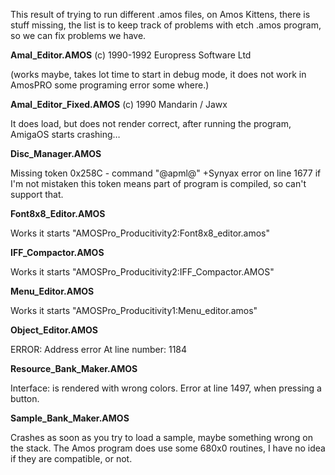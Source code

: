 This result of trying to run different .amos files, on Amos Kittens, there is stuff missing, the list is to keep track of problems with etch .amos program, so we can fix problems we have.

**Amal_Editor.AMOS**
(c) 1990-1992 Europress Software Ltd

(works maybe, takes lot time to start in debug mode, it does not work in AmosPRO some programing error some where.)

**Amal_Editor_Fixed.AMOS**
(c) 1990 Mandarin / Jawx

It does load, but does not render correct, after running the program, AmigaOS starts crashing…

**Disc_Manager.AMOS**

Missing token 0x258C - command "@apml@"
+Synyax error on line 1677
if I'm not mistaken this token means part of program is compiled, so can't support that.

**Font8x8_Editor.AMOS**

Works it starts "AMOSPro_Producitivity2:Font8x8_editor.amos"

**IFF_Compactor.AMOS**

Works it starts "AMOSPro_Producitivity2:IFF_Compactor.AMOS"

**Menu_Editor.AMOS**

Works it starts "AMOSPro_Producitivity1:Menu_editor.amos"

**Object_Editor.AMOS**

ERROR: Address error
At line number: 1184

**Resource_Bank_Maker.AMOS**

Interface: is rendered with wrong colors.
Error at line 1497, when pressing a button.

**Sample_Bank_Maker.AMOS**

 Crashes as soon as you try to load a sample, maybe something wrong on the stack.
 The Amos program does use some 680x0 routines, I have no idea if they are compatible, or not.
